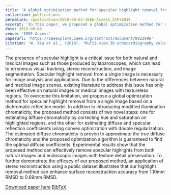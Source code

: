 ```yaml
---
title: "A global optimization method for specular highlight removal from a single image"
collection: publications
permalink: /publication/2019-09-03-IEEE-Access_XCP+2019
excerpt: 'In this paper, we proposed a global optimization method for specular highlight removal from a single image based on a dichromatic reflection model.'
date: 2019-09-03
venue: 'IEEE Access'
paperurl: 'https://ieeexplore.ieee.org/abstract/document/8822996'
citation: 'W. Xia et al., (2019). "Multi-view 3D echocardiography volume compounding for mitral valve procedure planning"; in <i>IEEE Access</i>, 7, pp. 125976-125990.'
---
```


The presence of specular highlight is a critical issue for both natural and medical images such as those produced by laparoscopes, which can lead to erroneous visual tracking, stereo reconstruction, and image segmentation. Specular highlight removal from a single image is necessary for image analysis and applications. Due to the differences between natural and medical image scenes, existing literature to address this issue has only been effective on natural images or medical images with textureless regions. To overcome this limitation, we propose a global optimization method for specular highlight removal from a single image based on a dichromatic reflection model. In addition to introducing modified illumination chromaticity, the proposed method consists of two novel steps: one for estimating diffuse chromaticity by correcting hue and saturation on highlighted regions, and the other for estimating diffuse and specular reflection coefficients using convex optimization with double regularization. The estimated diffuse chromaticity is proven to approximate the true diffuse chromaticity and the proposed optimization algorithm is guaranteed to find the optimal diffuse coefficients. Experimental results show that the proposed method can effectively remove specular highlights from both natural images and endoscopic images with texture detail preservation. To further demonstrate the efficacy of our proposed method, an application of stereo reconstruction using a public dataset illustrates that our highlight removal method can enhance surface reconstruction accuracy from 1.10mm RMSD to 0.69mm RMSD.

[Download paper here](https://ieeexplore.ieee.org/abstract/document/8822996) [BibTeX](./../files/bibtex/XCP+2019.bib)